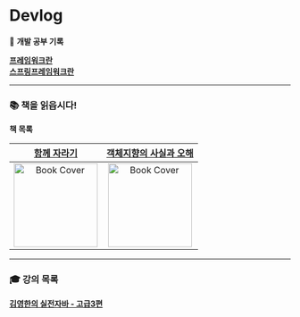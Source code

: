 # Devlog
🚀 **개발 공부 기록**


[**프레임워크란**](스프링프레임워크/1.프레임워크란.md) <br/>
[**스프링프레임워크란**](스프링프레임워크/2.스프링프레임워크란.md)

---

### 📚 책을 읽읍시다!
**책 목록**

| [**함께 자라기**](서적/함께자라기/Chapter1_자라기/) | [**객체지향의 사실과 오해**](서적/객체지향의_사실과_오해/Chapter1_협력하는_객체들의_공동체/) |
|:---:|:---:|
| <img src="https://github.com/user-attachments/assets/59fa9476-411b-4357-bb80-0a092f0eacff" width="150" alt="Book Cover" /> | <img src="https://github.com/user-attachments/assets/bba301ce-7817-42e3-8d77-67c91f72bd70" width="150" alt="Book Cover" /> |

---

### 🎓 강의 목록
[**김영한의 실전자바 - 고급3편**](강의/김영한의_실전_자바_고급3편/)
